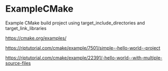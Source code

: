 # ExampleCMake
Example CMake build project using target_include_directories and target_link_libraries

https://cmake.org/examples/

https://riptutorial.com/cmake/example/7501/simple--hello-world--project

https://riptutorial.com/cmake/example/22391/-hello-world--with-multiple-source-files
